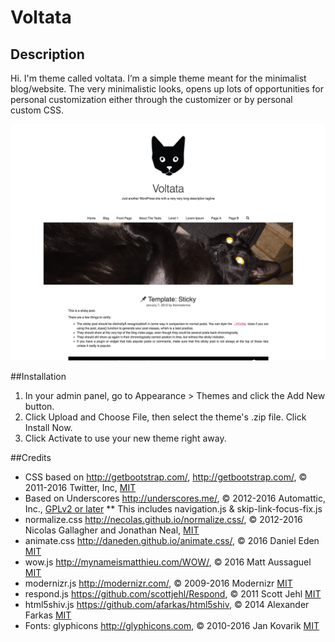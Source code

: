 # Voltata
## Description
Hi. I'm theme called voltata. I’m a simple theme meant for the minimalist blog/website. The very minimalistic looks, opens up lots of opportunities for personal customization either through the customizer or by personal custom CSS.

![alt text](https://github.com/Sultenhest/Voltata/blob/master/screenshot.png "Screenshot of theme")

##Installation
1. In your admin panel, go to Appearance > Themes and click the Add New button.
2. Click Upload and Choose File, then select the theme's .zip file. Click Install Now.
3. Click Activate to use your new theme right away.

##Credits
* CSS based on http://getbootstrap.com/, http://getbootstrap.com/, © 2011-2016 Twitter, Inc, [MIT](http://opensource.org/licenses/MIT)
* Based on Underscores http://underscores.me/, © 2012-2016 Automattic, Inc., [GPLv2 or later](https://www.gnu.org/licenses/gpl-2.0.html)
** This includes navigation.js & skip-link-focus-fix.js
* normalize.css http://necolas.github.io/normalize.css/, © 2012-2016 Nicolas Gallagher and Jonathan Neal, [MIT](http://opensource.org/licenses/MIT)
* animate.css http://daneden.github.io/animate.css/, © 2016 Daniel Eden [MIT](http://opensource.org/licenses/MIT)
* wow.js http://mynameismatthieu.com/WOW/, © 2016 Matt Aussaguel [MIT](http://opensource.org/licenses/MIT)
* modernizr.js http://modernizr.com/, © 2009-2016 Modernizr [MIT](http://opensource.org/licenses/MIT)
* respond.js https://github.com/scottjehl/Respond, © 2011 Scott Jehl [MIT](http://opensource.org/licenses/MIT)
* html5shiv.js https://github.com/afarkas/html5shiv, © 2014 Alexander Farkas [MIT](http://opensource.org/licenses/MIT)
* Fonts: glyphicons http://glyphicons.com, © 2010-2016 Jan Kovarik [MIT](http://opensource.org/licenses/MIT)